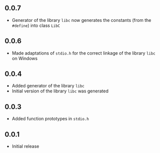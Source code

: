 ## 0.0.7

- Generator of the library `libc` now generates the constants (from the `#define`) into class `LibC`

## 0.0.6

- Made adaptations of `stdio.h` for the correct linkage of the library `libc` on Windows

## 0.0.4

- Added generator of the library `libc` 
- Initial version of the library `libc` was generated

## 0.0.3

- Added function prototypes in `stdio.h`

## 0.0.1

- Initial release

